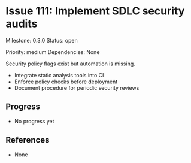 # Issue 111: Implement SDLC security audits
Milestone: 0.3.0
Status: open

Priority: medium
Dependencies: None


Security policy flags exist but automation is missing.

- Integrate static analysis tools into CI
- Enforce policy checks before deployment
- Document procedure for periodic security reviews

## Progress

- No progress yet

## References

- None
